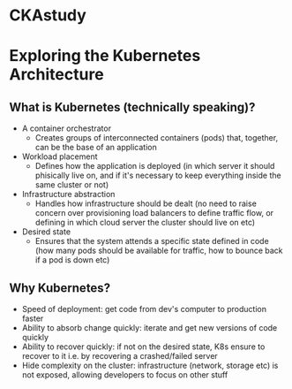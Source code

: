 # CKAstudy

# Exploring the Kubernetes Architecture

## What is Kubernetes (technically speaking)?
- A container orchestrator 
    - Creates groups of interconnected containers (pods) that, together, can be the base of an application
- Workload placement
    - Defines how the application is deployed (in which server it should phisically live on, and if it's necessary to keep everything inside the same cluster or not)
- Infrastructure abstraction
    - Handles how infrastructure should be dealt (no need to raise concern over provisioning load balancers to define traffic flow, or defining in which cloud server the cluster should live on etc)
- Desired state
    - Ensures that the system attends a specific state defined in code (how many pods should be available for traffic, how to bounce back if a pod is down etc)


## Why Kubernetes?
- Speed of deployment: get code from dev's computer to production faster
- Ability to absorb change quickly: iterate and get new versions of code quickly
- Ability to recover quickly: if not on the desired state, K8s ensure to recover to it i.e. by recovering a crashed/failed server
- Hide complexity on the cluster: infrastructure (network, storage etc) is not exposed, allowing developers to focus on other stuff